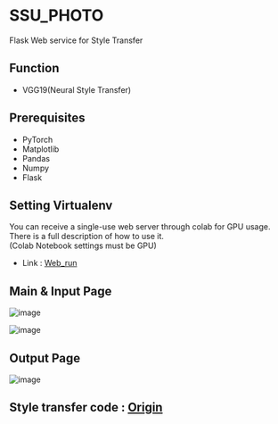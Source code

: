 # SSU_PHOTO

Flask Web service for Style Transfer

## Function
- VGG19(Neural Style Transfer)

## Prerequisites
- PyTorch
- Matplotlib
- Pandas
- Numpy
- Flask

## Setting Virtualenv
You can receive a single-use web server through colab for GPU usage. There is a full description of how to use it.   
(Colab Notebook settings must be GPU)    
- Link : [Web_run](https://colab.research.google.com/github/sejin-sim/SSU_PHOTO/blob/master/%5BTEAM4%5D_Web_run_GPU.ipynb)

## Main & Input Page
![image](https://user-images.githubusercontent.com/67107675/123133325-924c9580-d48a-11eb-8702-775f3d9752c2.png)

![image](https://user-images.githubusercontent.com/67107675/123133708-fa9b7700-d48a-11eb-85cc-34c44c1966ad.png)


## Output Page
![image](https://user-images.githubusercontent.com/67107675/123133726-00915800-d48b-11eb-9a2c-18a1c29b2ba8.png)


## Style transfer code : [Origin](https://medium.com/udacity-pytorch-challengers/style-transfer-using-deep-nural-network-and-pytorch-3fae1c2dd73e)
